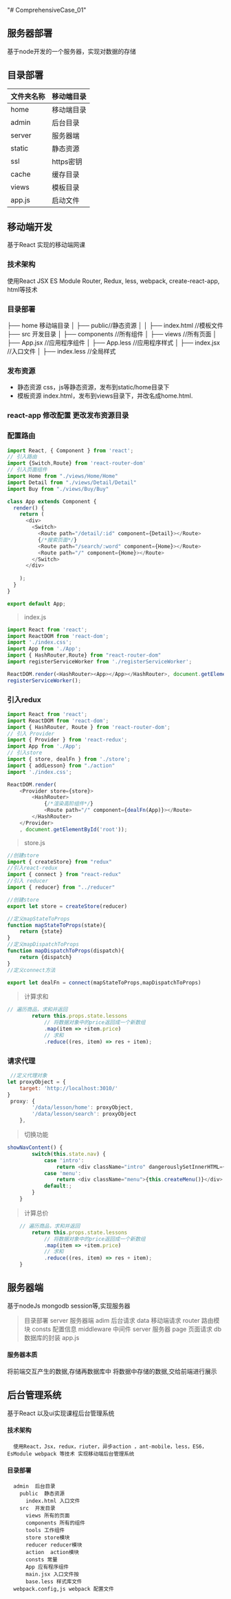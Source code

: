 "# ComprehensiveCase_01" 

## 服务器部署 
 基于node开发的一个服务器，实现对数据的存储

 ## 目录部署

文件夹名称| 移动端目录
------------ | ------------- 
home | 移动端目录
admin | 后台目录
server | 服务器端
static | 静态资源
ssl | https密钥
cache | 缓存目录
views | 模板目录
app.js | 启动文件

## 移动端开发

基于React 实现的移动端网课


### 技术架构

使用React JSX ES Module Router, Redux, less, webpack, create-react-app, html等技术

### 目录部署

├── home 移动端目录
│   ├── public//静态资源
│   │   ├── index.html //模板文件
 ├── src 开发目录
│   ├── components //所有组件
│   ├── views //所有页面
│   ├── App.jsx //应用程序组件
│   ├── App.less //应用程序样式
│   ├── index.jsx //入口文件
│   ├── index.less //全局样式

### 发布资源
* 静态资源
css，js等静态资源，发布到static/home目录下 
* 模板资源
index.html，发布到views目录下，并改名成home.html.



### react-app 修改配置 更改发布资源目录       


### 配置路由

````javaScript
import React, { Component } from 'react';
// 引入路由
import {Switch,Route} from 'react-router-dom'
// 引入页面组件
import Home from "./views/Home/Home"
import Detail from "./views/Detail/Detail"
import Buy from "./views/Buy/Buy"

class App extends Component {
  render() {
    return (
      <div>
        <Switch>
          <Route path="/detail/:id" component={Detail}></Route>
          {/*搜索页面*/}
          <Route path="/search/:word" component={Home}></Route>
          <Route path="/" component={Home}></Route>
        </Switch>
      </div>
      
    );
  }
}

export default App;
````
> index.js
````javaScript
import React from 'react';
import ReactDOM from 'react-dom';
import './index.css';
import App from './App';
import { HashRouter,Route} from "react-router-dom"
import registerServiceWorker from './registerServiceWorker';

ReactDOM.render(<HashRouter><App></App></HashRouter>, document.getElementById('root'));
registerServiceWorker();
````

### 引入redux
````javaScript
import React from 'react';
import ReactDOM from 'react-dom';
import { HashRouter, Route } from 'react-router-dom';
// 引入 Provider
import { Provider } from 'react-redux';
import App from './App';
// 引入store
import { store, dealFn } from './store';
import { addLesson} from "./action"
import './index.css';

ReactDOM.render(
    <Provider store={store}>
        <HashRouter>
            {/*渲染高阶组件*/}
            <Route path="/" component={dealFn(App)}></Route>
        </HashRouter>
    </Provider>
    , document.getElementById('root'));

````
> store.js
````javaScript
//创建store
import { createStore} from "redux"
//引入react-redux
import { connect } from "react-redux"
//引入 reducer
import { reducer} from "../reducer"

//创建store
export let store = createStore(reducer)

//定义mapStateToProps
function mapStateToProps(state){
    return {state}
}
//定义mapDispatchToProps
function mapDispatchToProps(dispatch){
    return {dispatch}
}
//定义connect方法 

export let dealFn = connect(mapStateToProps,mapDispatchToProps)

````

> 计算求和
````JavaScript
// 遍历商品，求和并返回
		return this.props.state.lessons
			// 将数据对象中的price返回成一个新数组
			.map(item => +item.price)
			// 求和
			.reduce((res, item) => res + item);
````

### 请求代理
````JavaScript
 //定义代理对象
let proxyObject = {
    target: 'http://localhost:3010/'
}
 proxy: {
        '/data/lesson/home': proxyObject,
        '/data/lesson/search': proxyObject
    },
````
> 切换功能 
````JavaScript
showNavContent() {
		switch(this.state.nav) {
			case 'intro':
				return <div className="intro" dangerouslySetInnerHTML={{ __html: this.state.data.intro }}></div>
			case 'menu':
				return <div className="menu">{this.createMenu()}</div>
			default:;
		}
	}
````
> 计算总价
````JavaScript
	// 遍历商品，求和并返回
		return this.props.state.lessons
			// 将数据对象中的price返回成一个新数组
			.map(item => +item.price)
			// 求和
			.reduce((res, item) => res + item);
    }
````

## 服务器端

基于nodeJs mongodb session等,实现服务器


> 目录部署
server 服务器端
  adim  后台请求
  data  移动端请求
  router 路由模块
  consts  配置信息
  middleware 中间件
  server 服务器
  page 页面请求
  db  数据库的封装 
  app.js 

#### 服务器本质

  将前端交互产生的数据,存储再数据库中
  将数据中存储的数据,交给前端进行展示


## 后台管理系统
  基于React 以及ui实现课程后台管理系统
#### 技术架构
      使用React，Jsx，redux，riuter，异步action ，ant-mobile，less，ES6，EsModule webpack 等技术 实现移动端后台管理系统
#### 目录部署
      admin  后台目录
        public  静态资源 
          index.html 入口文件
        src  开发目录
          views 所有的页面
          components 所有的组件
          tools 工作组件
          store store模块
          reducer reducer模块
          action  action模块  
          consts 常量
          App 应有程序组件
          main.jsx 入口文件按
          base.less 样式库文件
      webpack.config,js webpack 配置文件    

    

